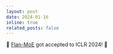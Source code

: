 ```yaml
---
layout: post
date: 2024-01-16
inline: true
related_posts: false
---
```


:page_facing_up: <a href='https://arxiv.org/abs/2305.14705'>Flan-MoE</a> got accepted to ICLR 2024! :tada:
